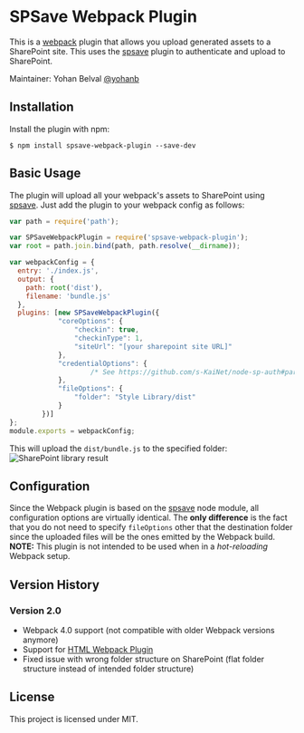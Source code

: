 # SPSave Webpack Plugin

This is a [webpack](http://webpack.github.io/) plugin that allows you upload generated assets to a SharePoint site.
This uses the [spsave](https://www.npmjs.com/package/spsave) plugin to authenticate and upload to SharePoint.

Maintainer: Yohan Belval [@yohanb](https://github.com/yohanb)

## Installation

Install the plugin with npm:

```shell
$ npm install spsave-webpack-plugin --save-dev
```

## Basic Usage

The plugin will upload all your webpack's assets to SharePoint using [spsave](https://github.com/s-KaiNet/spsave). Just add the plugin to your webpack config as follows:

```javascript
var path = require('path');

var SPSaveWebpackPlugin = require('spsave-webpack-plugin');
var root = path.join.bind(path, path.resolve(__dirname));

var webpackConfig = {
  entry: './index.js',
  output: {
    path: root('dist'),
    filename: 'bundle.js'
  },
  plugins: [new SPSaveWebpackPlugin({
            "coreOptions": {
                "checkin": true,
                "checkinType": 1,
                "siteUrl": "[your sharepoint site URL]"
            },
            "credentialOptions": {
                    /* See https://github.com/s-KaiNet/node-sp-auth#params for authentication options */
            },
            "fileOptions": {
                "folder": "Style Library/dist"
            }
        })]
};
module.exports = webpackConfig;
```

This will upload the `dist/bundle.js` to the specified folder:
![SharePoint library result](https://i.imgur.com/SA72gNH.png=250x)

## Configuration

Since the Webpack plugin is based on the [spsave](https://www.npmjs.com/package/spsave) node module, all configuration options are 
virtually identical. The **only difference** is the fact that you do not need to specify `fileOptions` other that the destination
folder since the uploaded files will be the ones emitted by the Webpack build.
**NOTE:** This plugin is not intended to be used when in a _hot-reloading_ Webpack setup.

## Version History

### Version 2.0

- Webpack 4.0 support (not compatible with older Webpack versions anymore)
- Support for [HTML Webpack Plugin](https://www.npmjs.com/package/html-webpack-plugin)
- Fixed issue with wrong folder structure on SharePoint (flat folder structure instead of intended folder structure)

## License

This project is licensed under MIT.
